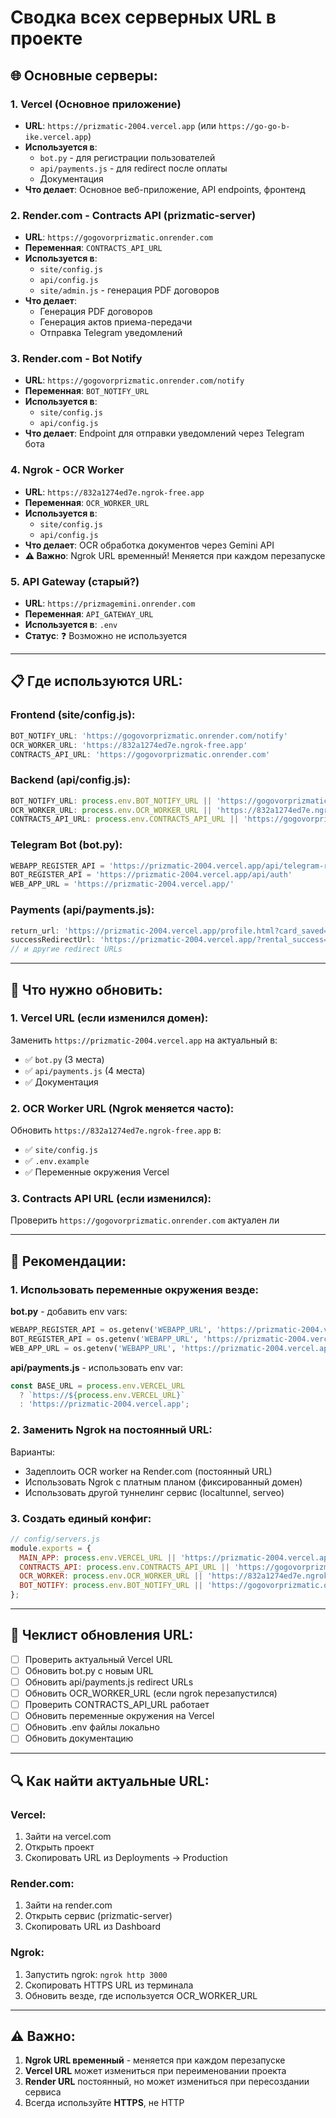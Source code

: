 # Сводка всех серверных URL в проекте

## 🌐 Основные серверы:

### 1. **Vercel (Основное приложение)**
- **URL**: `https://prizmatic-2004.vercel.app` (или `https://go-go-b-ike.vercel.app`)
- **Используется в**:
  - `bot.py` - для регистрации пользователей
  - `api/payments.js` - для redirect после оплаты
  - Документация
- **Что делает**: Основное веб-приложение, API endpoints, фронтенд

### 2. **Render.com - Contracts API (prizmatic-server)**
- **URL**: `https://gogovorprizmatic.onrender.com`
- **Переменная**: `CONTRACTS_API_URL`
- **Используется в**:
  - `site/config.js`
  - `api/config.js`
  - `site/admin.js` - генерация PDF договоров
- **Что делает**: 
  - Генерация PDF договоров
  - Генерация актов приема-передачи
  - Отправка Telegram уведомлений

### 3. **Render.com - Bot Notify**
- **URL**: `https://gogovorprizmatic.onrender.com/notify`
- **Переменная**: `BOT_NOTIFY_URL`
- **Используется в**:
  - `site/config.js`
  - `api/config.js`
- **Что делает**: Endpoint для отправки уведомлений через Telegram бота

### 4. **Ngrok - OCR Worker**
- **URL**: `https://832a1274ed7e.ngrok-free.app`
- **Переменная**: `OCR_WORKER_URL`
- **Используется в**:
  - `site/config.js`
  - `api/config.js`
- **Что делает**: OCR обработка документов через Gemini API
- **⚠️ Важно**: Ngrok URL временный! Меняется при каждом перезапуске

### 5. **API Gateway (старый?)**
- **URL**: `https://prizmagemini.onrender.com`
- **Переменная**: `API_GATEWAY_URL`
- **Используется в**: `.env`
- **Статус**: ❓ Возможно не используется

---

## 📋 Где используются URL:

### Frontend (site/config.js):
```javascript
BOT_NOTIFY_URL: 'https://gogovorprizmatic.onrender.com/notify'
OCR_WORKER_URL: 'https://832a1274ed7e.ngrok-free.app'
CONTRACTS_API_URL: 'https://gogovorprizmatic.onrender.com'
```

### Backend (api/config.js):
```javascript
BOT_NOTIFY_URL: process.env.BOT_NOTIFY_URL || 'https://gogovorprizmatic.onrender.com/notify'
OCR_WORKER_URL: process.env.OCR_WORKER_URL || 'https://832a1274ed7e.ngrok-free.app'
CONTRACTS_API_URL: process.env.CONTRACTS_API_URL || 'https://gogovorprizmatic.onrender.com'
```

### Telegram Bot (bot.py):
```python
WEBAPP_REGISTER_API = 'https://prizmatic-2004.vercel.app/api/telegram-register'
BOT_REGISTER_API = 'https://prizmatic-2004.vercel.app/api/auth'
WEB_APP_URL = 'https://prizmatic-2004.vercel.app/'
```

### Payments (api/payments.js):
```javascript
return_url: 'https://prizmatic-2004.vercel.app/profile.html?card_saved=true'
successRedirectUrl: 'https://prizmatic-2004.vercel.app/?rental_success=true'
// и другие redirect URLs
```

---

## 🔧 Что нужно обновить:

### 1. **Vercel URL** (если изменился домен):
Заменить `https://prizmatic-2004.vercel.app` на актуальный в:
- ✅ `bot.py` (3 места)
- ✅ `api/payments.js` (4 места)
- ✅ Документация

### 2. **OCR Worker URL** (Ngrok меняется часто):
Обновить `https://832a1274ed7e.ngrok-free.app` в:
- ✅ `site/config.js`
- ✅ `.env.example`
- ✅ Переменные окружения Vercel

### 3. **Contracts API URL** (если изменился):
Проверить `https://gogovorprizmatic.onrender.com` актуален ли

---

## 🎯 Рекомендации:

### 1. Использовать переменные окружения везде:

**bot.py** - добавить env vars:
```python
WEBAPP_REGISTER_API = os.getenv('WEBAPP_URL', 'https://prizmatic-2004.vercel.app') + '/api/telegram-register'
BOT_REGISTER_API = os.getenv('WEBAPP_URL', 'https://prizmatic-2004.vercel.app') + '/api/auth'
WEB_APP_URL = os.getenv('WEBAPP_URL', 'https://prizmatic-2004.vercel.app/')
```

**api/payments.js** - использовать env var:
```javascript
const BASE_URL = process.env.VERCEL_URL 
  ? `https://${process.env.VERCEL_URL}` 
  : 'https://prizmatic-2004.vercel.app';
```

### 2. Заменить Ngrok на постоянный URL:

Варианты:
- Задеплоить OCR worker на Render.com (постоянный URL)
- Использовать Ngrok с платным планом (фиксированный домен)
- Использовать другой туннелинг сервис (localtunnel, serveo)

### 3. Создать единый конфиг:

```javascript
// config/servers.js
module.exports = {
  MAIN_APP: process.env.VERCEL_URL || 'https://prizmatic-2004.vercel.app',
  CONTRACTS_API: process.env.CONTRACTS_API_URL || 'https://gogovorprizmatic.onrender.com',
  OCR_WORKER: process.env.OCR_WORKER_URL || 'https://832a1274ed7e.ngrok-free.app',
  BOT_NOTIFY: process.env.BOT_NOTIFY_URL || 'https://gogovorprizmatic.onrender.com/notify'
};
```

---

## 📝 Чеклист обновления URL:

- [ ] Проверить актуальный Vercel URL
- [ ] Обновить bot.py с новым URL
- [ ] Обновить api/payments.js redirect URLs
- [ ] Обновить OCR_WORKER_URL (если ngrok перезапустился)
- [ ] Проверить CONTRACTS_API_URL работает
- [ ] Обновить переменные окружения на Vercel
- [ ] Обновить .env файлы локально
- [ ] Обновить документацию

---

## 🔍 Как найти актуальные URL:

### Vercel:
1. Зайти на vercel.com
2. Открыть проект
3. Скопировать URL из Deployments → Production

### Render.com:
1. Зайти на render.com
2. Открыть сервис (prizmatic-server)
3. Скопировать URL из Dashboard

### Ngrok:
1. Запустить ngrok: `ngrok http 3000`
2. Скопировать HTTPS URL из терминала
3. Обновить везде, где используется OCR_WORKER_URL

---

## ⚠️ Важно:

1. **Ngrok URL временный** - меняется при каждом перезапуске
2. **Vercel URL** может измениться при переименовании проекта
3. **Render URL** постоянный, но может измениться при пересоздании сервиса
4. Всегда используйте **HTTPS**, не HTTP
